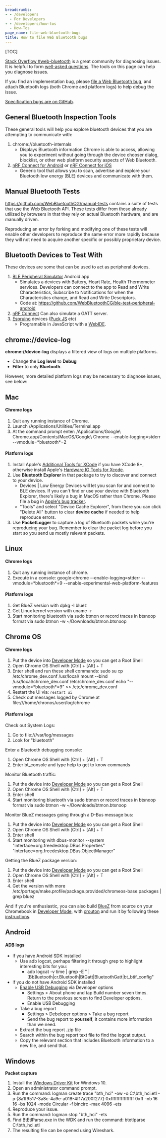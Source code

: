 ```yaml
---
breadcrumbs:
- - /developers
  - For Developers
- - /developers/how-tos
  - How-Tos
page_name: file-web-bluetooth-bugs
title: How to file Web Bluetooth bugs
---
```


[TOC]

[Stack Overflow #web-bluetooth](https://stackoverflow.com/questions/tagged/web-bluetooth?tab=Active)
is a great community for diagnosing issues.  It is helpful to form
[well-asked questions](https://stackoverflow.com/help/how-to-ask).
The tools on this page can help you diagnose issues.

If you find an implementation bug, please [file a Web Bluetooth
bug](https://bugs.chromium.org/p/chromium/issues/entry?components=Blink%3EBluetooth&source=chromium.org),
and attach Bluetooth logs (both Chrome and platform logs) to help
debug the issue.

[Specification bugs are on GitHub](https://github.com/WebBluetoothCG/web-bluetooth/issues).


## General Bluetooth Inspection Tools

These general tools will help you explore bluetooth devices that you are
attempting to communicate with:

1.  chrome://bluetooth-internals
    *   Displays Bluetooth information Chrome is able to access,
                allowing you to experiment without going through the device
                chooser dialog, blocklist, or other web platform security
                aspects of Web Bluetooth.
2.  [nRF Connect for
            Android](https://play.google.com/store/apps/details?id=no.nordicsemi.android.mcp&hl=en)
            or [nRF Connect for
            iOS](https://itunes.apple.com/us/app/nrf-connect/id1054362403?mt=8)
    *   Generic tool that allows you to scan, advertise and explore your
                Bluetooth low energy (BLE) devices and communicate with them.

## Manual Bluetooth Tests

https://github.com/WebBluetoothCG/manual-tests contains a suite of tests that
use the Web Bluetooth API. These tests differ from those already utilized by
browsers in that they rely on actual Bluetooth hardware, and are manually driven.

Reproducing an error by forking and modifying one of these tests will enable
other developers to reproduce the same error more rapidly because they will
not need to acquire another specific or possibly proprietary device.

## Bluetooth Devices to Test With

These devices are some that can be used to act as peripheral devices.

1.  [BLE Peripheral
            Simulator](https://play.google.com/store/apps/details?id=io.github.webbluetoothcg.bletestperipheral)
            Android app
    *   Simulates a devices with Battery, Heart Rate, Health Thermometer
                services. Developers can connect to the app to Read and Write
                Characteristics, Subscribe to Notifications for when the
                Characteristics change, and Read and Write Descriptors.
    *   Code at:
                https://github.com/WebBluetoothCG/ble-test-peripheral-android
2.  [nRF
            Connect](https://www.nordicsemi.com/Software-and-tools/Development-Tools/nRF-Connect-for-mobile/GetStarted)
            Can also simulate a GATT server.
3.  [Espruino](https://www.espruino.com/) devices ([Puck
            JS](https://www.puck-js.com/) etc)
    *   Programable in JavaScript with a
                [WebIDE](https://www.espruino.com/ide/).

## chrome://device-log

**chrome://device-log** displays a filtered view of logs on multiple platforms.

*   Change the **Log level** to **Debug**
*   **Filter** to only **Bluetooth**.

However, more detailed platform logs may be necessary to diagnose issues, see
below:

## Mac

#### Chrome logs

1.  Quit any running instance of Chrome.
2.  Launch /Applications/Utilities/Terminal.app
3.  At the command prompt enter:
    /Applications/Google\\ Chrome.app/Contents/MacOS/Google\\ Chrome
    --enable-logging=stderr --vmodule=\*bluetooth\*=2

#### Platform logs

1.  Install Apple's [Additional Tools for
            XCode](https://developer.apple.com/download/more/?name=Additional%20Tools%20for%20XCode)
            if you have XCode 8+, otherwise install Apple's [Hardware IO Tools
            for
            Xcode](https://developer.apple.com/downloads/?name=Hardware%20IO%20Tools).
2.  Use **Bluetooth Explorer** in that package to try to discover and
            connect to your device.
    *   Devices | Low Energy Devices will let you scan for and connect
                to BLE devices. If you can't find or use your device with
                Bluetooth Explorer, there's likely a bug in MacOS rather than
                Chrome. Please file a bug in [Apple's bug
                tracker](https://bugreport.apple.com/).
    *   "Tools" and select "Device Cache Explorer", from there you can
                click "Delete All" button to clear **device cache** if needed to
                help reproduce errors.
3.  Use **PacketLogger** to capture a log of Bluetooth packets while
            you're reproducing your bug. Remember to clear the packet log before
            you start so you send us mostly relevant packets.

## Linux

#### Chrome logs

1.  Quit any running instance of chrome.
2.  Execute in a console:
    google-chrome --enable-logging=stderr --vmodule=\*bluetooth\*=9
    --enable-experimental-web-platform-features

#### Platform logs

1.  Get BlueZ version with dpkg -l bluez
2.  Get Linux kernel version with uname -r
3.  Start monitoring bluetooth via sudo btmon or record traces in
            btsnoop format via sudo btmon -w ~/Downloads/btmon.btsnoop

## Chrome OS

#### Chrome logs

1.  Put the device into [Developer
            Mode](/chromium-os/chromiumos-design-docs/developer-mode) so you can
            get a Root Shell
2.  Open Chrome OS Shell with \[Ctrl\] + \[Alt\] + T
3.  Enter shell and run these shell commands:
    sudo su
    cp /etc/chrome_dev.conf /usr/local/
    mount --bind /usr/local/chrome_dev.conf /etc/chrome_dev.conf
    echo "--vmodule=\*bluetooth\*=9" &gt;&gt; /etc/chrome_dev.conf
4.  Restart the UI via:
    `restart ui`
5.  Check out messages logged by Chrome at
            file:///home/chronos/user/log/chrome

#### Platform logs

Check out System Logs:

1.  Go to file:///var/log/messages
2.  Look for "bluetooth"

Enter a Bluetooth debugging console:

1.  Open Chrome OS Shell with \[Ctrl\] + \[Alt\] + T
2.  Enter bt_console and type help to get to know commands

Monitor Bluetooth traffic:

1.  Put the device into [Developer
            Mode](/chromium-os/chromiumos-design-docs/developer-mode) so you can
            get a Root Shell
2.  Open Chrome OS Shell with \[Ctrl\] + \[Alt\] + T
3.  Enter shell
4.  Start monitoring bluetooth via sudo btmon or record traces in
            btsnoop format via sudo btmon -w ~/Downloads/btmon.btsnoop

Monitor BlueZ messages going through a D-Bus message bus:

1.  Put the device into [Developer
            Mode](/chromium-os/chromiumos-design-docs/developer-mode) so you can
            get a Root Shell
2.  Open Chrome OS Shell with \[Ctrl\] + \[Alt\] + T
3.  Enter shell
4.  Start monitoring with dbus-monitor --system
            "interface=org.freedesktop.DBus.Properties"
            "interface=org.freedesktop.DBus.ObjectManager"

Getting the BlueZ package version:

1.  Put the device into [Developer
            Mode](/chromium-os/chromiumos-design-docs/developer-mode) so you can
            get a Root Shell
2.  Open Chrome OS Shell with \[Ctrl\] + \[Alt\] + T
3.  Enter shell
4.  Get the version with more
            /etc/portage/make.profile/package.provided/chromeos-base.packages |
            grep bluez

And if you're enthusiastic, you can also build [BlueZ](http://www.bluez.org/)
from source on your Chromebook in [Developer
Mode](/chromium-os/poking-around-your-chrome-os-device), with
[crouton](https://github.com/dnschneid/crouton) and run it by following these
[instructions](https://github.com/beaufortfrancois/sandbox/blob/gh-pages/web-bluetooth/Bluez.md).

## Android

#### ADB logs

*   If you have Android SDK installed
    *   Use adb logcat, perhaps filtering it through grep to highlight
                interesting bits for you:
        *   adb logcat -v time | grep -E "
                    |\[Bb\]luetooth|cr.Bluetooth|BtGatt|BluetoothGatt|bt_btif_config"
*   If you do not have Android SDK installed
    *   [Enable USB
                Debugging](http://developer.android.com/tools/device.html) via
                Developer options
        *   Settings &gt; About phone and tap Build number seven times.
                    Return to the previous screen to find Developer options.
        *   Enable USB Debugging
    *   Take a bug report
        *   Settings &gt; Debeloper options &gt; Take a bug report
        *   Send the bug report to **yourself**, it contains more
                    information than we need.
    *   Extract the bug report .zip file
    *   Search within the bug report text file to find the logcat
                output.
    *   Copy the relevant section that includes Bluetooth information to
                a new file, and send that.

## Windows

**Packet capture**

1.  Install the [Windows Driver
            Kit](https://docs.microsoft.com/en-us/windows-hardware/drivers/download-the-wdk)
            for Windows 10.
2.  Open an administrator command prompt.
3.  Run the command: logman create trace "bth_hci" -ow -o
            C:\\bth_hci.etl -p {8a1f9517-3a8c-4a9e-a018-4f17a200f277}
            0xffffffffffffffff 0xff -nb 16 16 -bs 1024 -mode Circular -f bincirc
            -max 4096 -ets
4.  Reproduce your issue.
5.  Run the command: logman stop "bth_hci" -ets
6.  Find BtEtlParse.exe in the WDK and run the command: btetlparse
            C:\\bth_hci.etl
7.  The resulting file can be opened using Wireshark.
